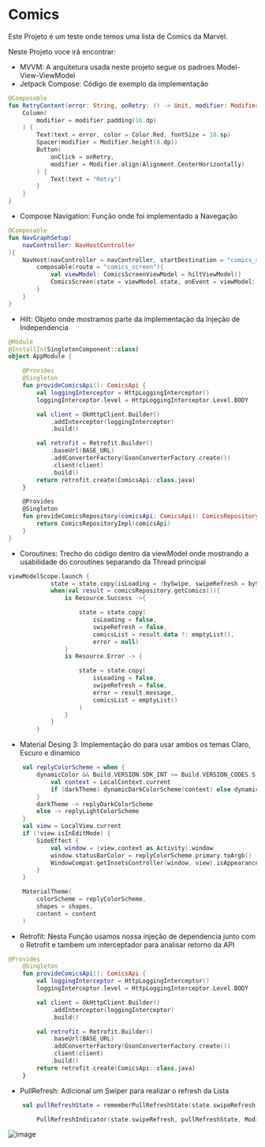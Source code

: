 # Comics
Este Projeto é um teste onde temos uma lista de Comics da Marvel.

Neste Projeto voce irá encontrar:

- MVVM: A arquitetura usada neste projeto segue os padroes Model-View-ViewModel
- Jetpack Compose: Código de exemplo da implementação 
```kotlin
@Composable
fun RetryContent(error: String, onRetry: () -> Unit, modifier: Modifier = Modifier){
    Column(
        modifier = modifier.padding(16.dp)
    ) {
        Text(text = error, color = Color.Red, fontSize = 18.sp)
        Spacer(modifier = Modifier.height(8.dp))
        Button(
            onClick = onRetry,
            modifier = Modifier.align(Alignment.CenterHorizontally)
        ) {
            Text(text = "Retry")
        }
    }
}

```
- Compose Navigation: Função onde foi implementado a Navegação
```kotlin
@Composable
fun NavGraphSetup(
    navController: NavHostController
){
    NavHost(navController = navController, startDestination = "comics_screen"){
        composable(route = "comics_screen"){
            val viewModel: ComicsScreenViewModel = hiltViewModel()
            ComicsScreen(state = viewModel.state, onEvent = viewModel::onEvent, viewModel = viewModel)
        }
    }
}

```
- Hilt: Objeto onde mostramos parte da implementação da Injeção de Independencia
```kotlin
@Module
@InstallIn(SingletonComponent::class)
object AppModule {

    @Provides
    @Singleton
    fun provideComicsApi(): ComicsApi {
        val loggingInterceptor = HttpLoggingInterceptor()
        loggingInterceptor.level = HttpLoggingInterceptor.Level.BODY

        val client = OkHttpClient.Builder()
            .addInterceptor(loggingInterceptor)
            .build()

        val retrofit = Retrofit.Builder()
            .baseUrl(BASE_URL)
            .addConverterFactory(GsonConverterFactory.create())
            .client(client)
            .build()
        return retrofit.create(ComicsApi::class.java)
    }

    @Provides
    @Singleton
    fun provideComicsRepository(comicsApi: ComicsApi): ComicsRepository{
        return ComicsRepositoryImpl(comicsApi)
    }
}
```
- Coroutines: Trecho do código dentro da viewModel onde mostrando a usabilidade do coroutines separando da Thread principal
```kotlin
viewModelScope.launch {
            state = state.copy(isLoading = !bySwipe, swipeRefresh = bySwipe)
            when(val result = comicsRepository.getComics()){
                is Resource.Success ->{

                    state = state.copy(
                        isLoading = false,
                        swipeRefresh = false,
                        comicsList = result.data ?: emptyList(),
                        error = null)
                }
                is Resource.Error -> {

                    state = state.copy(
                        isLoading = false,
                        swipeRefresh = false,
                        error = result.message,
                        comicsList = emptyList()
                    )
                }
            }
        }
```
- Material Desing 3: Implementação do para usar ambos os temas Claro, Escuro e dinamico
```kotlin
    val replyColorScheme = when {
        dynamicColor && Build.VERSION.SDK_INT >= Build.VERSION_CODES.S -> {
            val context = LocalContext.current
            if (darkTheme) dynamicDarkColorScheme(context) else dynamicLightColorScheme(context)
        }
        darkTheme -> replyDarkColorScheme
        else -> replyLightColorScheme
    }
    val view = LocalView.current
    if (!view.isInEditMode) {
        SideEffect {
            val window = (view.context as Activity).window
            window.statusBarColor = replyColorScheme.primary.toArgb()
            WindowCompat.getInsetsController(window, view).isAppearanceLightStatusBars = darkTheme
        }
    }

    MaterialTheme(
        colorScheme = replyColorScheme,
        shapes = shapes,
        content = content
    )
```
- Retrofit: Nesta Função usamos nossa injeção de dependencia junto com o Retrofit e tambem um interceptador para analisar retorno da API
```kotlin
@Provides
    @Singleton
    fun provideComicsApi(): ComicsApi {
        val loggingInterceptor = HttpLoggingInterceptor()
        loggingInterceptor.level = HttpLoggingInterceptor.Level.BODY

        val client = OkHttpClient.Builder()
            .addInterceptor(loggingInterceptor)
            .build()

        val retrofit = Retrofit.Builder()
            .baseUrl(BASE_URL)
            .addConverterFactory(GsonConverterFactory.create())
            .client(client)
            .build()
        return retrofit.create(ComicsApi::class.java)
    }
```
- PullRefresh: Adicional um Swiper para realizar o refresh da Lista
```kotlin
    val pullRefreshState = rememberPullRefreshState(state.swipeRefresh, viewModel::getComicsSwiper)

        PullRefreshIndicator(state.swipeRefresh, pullRefreshState, Modifier.align(Alignment.TopCenter))
```

![image](https://github.com/renan1820/Comics/assets/33467920/cba842f5-9086-4ff4-b8a6-9c9e617c39b5)
